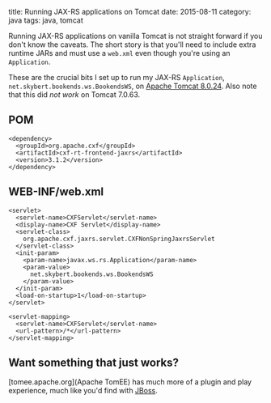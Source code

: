 title: Running JAX-RS applications on Tomcat
date: 2015-08-11
category: java
tags: java, tomcat

Running JAX-RS applications on vanilla Tomcat is not straight forward
if you don't know the caveats. The short story is that you'll need to
include extra runtime JARs and must use a `web.xml` even though you're
using an `Application`.

These are the crucial bits I set up to run my JAX-RS `Application`,
`net.skybert.bookends.ws.BookendsWS`, on
[Apache Tomcat 8.0.24](http://tomcat.apache.org). Also note that this
did _not work_ on Tomcat 7.0.63.


## POM
```
<dependency>
  <groupId>org.apache.cxf</groupId>
  <artifactId>cxf-rt-frontend-jaxrs</artifactId>
  <version>3.1.2</version>
</dependency>
```

## WEB-INF/web.xml

```
<servlet>
  <servlet-name>CXFServlet</servlet-name>
  <display-name>CXF Servlet</display-name>
  <servlet-class>
    org.apache.cxf.jaxrs.servlet.CXFNonSpringJaxrsServlet
  </servlet-class>
  <init-param>
    <param-name>javax.ws.rs.Application</param-name>
    <param-value>
      net.skybert.bookends.ws.BookendsWS
    </param-value>
  </init-param>
  <load-on-startup>1</load-on-startup>
</servlet>

<servlet-mapping>
  <servlet-name>CXFServlet</servlet-name>
  <url-pattern>/*</url-pattern>
</servlet-mapping>
```

## Want something that just works?

[tomee.apache.org](Apache TomEE) has much more of a plugin and play
experience, much like you'd find with [JBoss](http://jboss.org).

